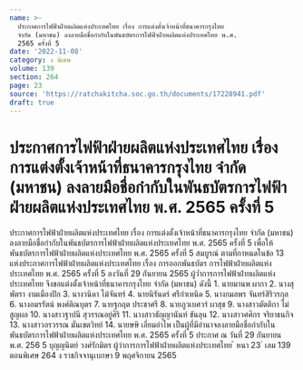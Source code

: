 ```yaml
---
name: >-
  ประกาศการไฟฟ้าฝ่ายผลิตแห่งประเทศไทย เรื่อง การแต่งตั้งเจ้าหน้าที่ธนาคารกรุงไทย
  จำกัด (มหาชน) ลงลายมือชื่อกำกับในพันธบัตรการไฟฟ้าฝ่ายผลิตแห่งประเทศไทย พ.ศ.
  2565 ครั้งที่ 5
date: '2022-11-08'
category: ง พิเศษ
volume: 139
section: 264
page: 23
source: 'https://ratchakitcha.soc.go.th/documents/17228941.pdf'
draft: true
---
```


# ประกาศการไฟฟ้าฝ่ายผลิตแห่งประเทศไทย เรื่อง การแต่งตั้งเจ้าหน้าที่ธนาคารกรุงไทย จำกัด (มหาชน) ลงลายมือชื่อกำกับในพันธบัตรการไฟฟ้าฝ่ายผลิตแห่งประเทศไทย พ.ศ. 2565 ครั้งที่ 5

ประกาศการไฟฟ้าฝ่ายผลิตแห่งประเทศไทย เรื่อง การแต่งตั้งเจ้าหน้าที่ธนาคารกรุงไทย จำกัด (มหาชน) ลงลายมือชื่อกำกับในพันธบัตรการไฟฟ้าฝ่ายผลิตแห่งประเทศไทย พ.ศ. 2565 ครั้งที่ 5 เพื่อให้พันธบัตรการไฟฟ้าฝ่ายผลิตแห่งประเทศไทย พ.ศ. 2565 ครั้งที่ 5 สมบูรณ์ ตามที่กาหนดในข้อ 13 แห่งประกาศการไฟฟ้าฝ่ายผลิตแห่งประเทศไทย เรื่อง การออกพันธบัตร การไฟฟ้าฝ่ายผลิตแห่งประเทศไทย พ.ศ. 2565 ครั้งที่ 5 ลงวันที่ 29 กันยายน 2565 ผู้ว่ำการการไฟฟ้าฝ่ายผลิตแห่งประเทศไทย จึงขอแต่งตั้งเจ้าหน้าที่ธนาคารกรุงไทย จำกัด (มหาชน) ดังนี้ 1. นายมานพ ผากา 2. นางสุพัตรา งามเมืองปัก 3. นางวนิดา ไม้จันทร์ 4. นายนิรันดร์ ศรีกำเหนิด 5. นางกมลพร จันทร์สิริวรกุล 6. นางอมรรัตน์ พงศ์ติณบุตร 7. นายฐกฤต ประชาศรี 8. นายภูวเบศวร์ ผาสุข 9. นางสาวมัตติกา ไม่สูญผล 10. นางสาวฐาปนี สุวรรณอยู่ศิริ 11. นางสาวธัญญานันท์ ขันลุน 12. นางสาวศศิกร จริยาธนกิจ 13. นางสาวอรวรรณ มั่นเขตวิทย์ 14. นายษษิ เอี่ยมอำไพ เป็นผู้ที่มีอำนาจลงลายมือชื่อกำกับในพันธบัตรการไฟฟ้าฝ่ายผลิตแห่งประเทศไทย พ.ศ. 2565 ครั้งที่ 5 ประกาศ ณ วันที่ 29 กันยายน พ.ศ. 256 5 บุญญนิตย์ วงศ์รักมิตร ผู้ว่าการการไฟฟ้าฝ่ายผลิตแห่งประเทศไทย ้ หนา 23 ่ เลม 139 ตอนพิเศษ 264 ง ราชกิจจานุเบกษา 9 พฤศจิกายน 2565
